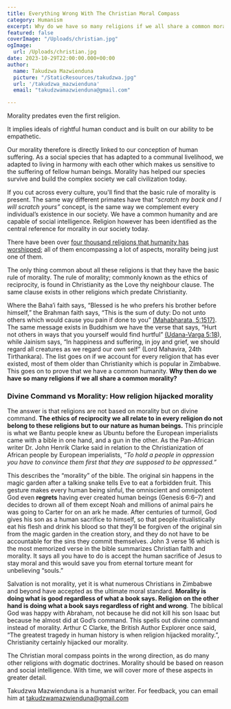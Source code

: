 ```yaml
---
title: Everything Wrong With The Christian Moral Compass
category: Humanism
excerpt: Why do we have so many religions if we all share a common morality?
featured: false
coverImage: "/Uploads/christian.jpg"
ogImage:
  url: /Uploads/christian.jpg
date: 2023-10-29T22:00:00.000+00:00
author:
  name: Takudzwa Mazwienduna
  picture: "/StaticResources/takudzwa.jpg"
  url: '/takudzwa_mazwienduna'
  email: "takudzwamazwienduna@gmail.com"

---
```



Morality predates even the first religion. 

It implies ideals of rightful human conduct and is built on our ability to be empathetic. 

Our morality therefore is directly linked to our conception of human suffering. As a social species that has adapted to a communal livelihood, we adapted to living in harmony with each other which makes us sensitive to the suffering of fellow human beings. Morality has helped our species survive and build the complex society we call civilization today.

If you cut across every culture, you'll find that the basic rule of morality is present. The same way different primates have that *“scratch my back and I will scratch yours”* concept, is the same way we complement every individual’s existence in our society. We have a common humanity and are capable of social intelligence. Religion however has been identified as the central reference for morality in our society today.

There have been over [four thousand religions that humanity has worshipped](https://en.wikipedia.org/wiki/Religion#cite_note-9); all of them encompassing a lot of aspects, morality being just one of them.  

The only thing common about all these religions is that they have the basic rule of morality. The rule of morality; commonly known as the ethics of reciprocity, is found in Christianity as the Love thy neighbour clause. The same clause exists in other religions which predate Christianity.

Where the Baha’i faith says, “Blessed is he who prefers his brother before himself,” the Brahman faith says, “This is the sum of duty: Do not unto others which would cause you pain if done to you” [(Mahabharata, 5:1517)](http://livingpeaceinternational.org/en/the-project/330-regola-d-oro-2.html).  The same message exists in Buddhism we have the verse that says,  “Hurt not others in ways that you yourself would find hurtful”  [(Udana-Varga 5:18](https://www.walc.net/wp-content/uploads/2011/06/golden-rule.pdf)), while Jainism says, “In happiness and suffering, in joy and grief, we should regard all creatures as we regard our own self” (Lord Mahavira, 24th Tirthankara). The list goes on if we account for every religion that has ever existed, most of them older than  Christianity which is popular in Zimbabwe. This goes on to prove that we have a common humanity. **Why then do we have so many religions if we all share a common morality?**



### Divine Command vs Morality: How religion hijacked morality

The answer is that religions are not based on morality but on divine command. **The ethics of reciprocity we all relate to in every religion do not belong to these religions but to our nature as human beings.** This principle is what we Bantu people knew as Ubuntu before the European imperialists came with a bible in one hand, and a gun in the other. As the Pan-African writer Dr. John Henrik Clarke said in relation to the  Christianization of African people by European imperialists, *“To hold a  people in oppression you have to convince them first that they are  supposed to be oppressed.”*

This describes the “morality” of the bible. The original sin happens in the magic garden after a talking snake tells Eve to eat a forbidden fruit.  This gesture makes every human being sinful, the omniscient and omnipotent God even **regrets** having ever created human beings (Genesis 6:6–7) and decides to drown all of them except Noah and millions of animal pairs he was going to Carter for on an ark he made. After centuries of turmoil, God gives his son as a human sacrifice to himself, so that people ritualistically eat his flesh and drink his blood so that they’ll be forgiven of the original sin from the magic garden in the creation story, and they do not have to be accountable for the sins they commit themselves. John 3 verse 16 which is the most memorized verse in the bible summarizes Christian faith and morality. It says all you have to do is accept the human sacrifice  of Jesus to stay moral and this would save you from eternal torture  meant for unbelieving “souls.”

Salvation is not morality, yet it is what numerous Christians in Zimbabwe and beyond have accepted as the ultimate moral standard. **Morality is doing what is good regardless of what a book says. Religion on the other hand is doing what a book says regardless of right and wrong**. The biblical God was happy with Abraham, not because he did not kill his son Isaac but because he almost did at God’s command. This spells out divine command instead of morality. Arthur C Clarke, the British Author Explorer once  said, “The greatest tragedy in human history is when religion hijacked  morality.”, Christianity certainly hijacked our morality.

The Christian moral compass points in the wrong direction, as do many other religions with dogmatic doctrines. Morality should be based on reason and social intelligence. With time, we will cover more of these aspects in greater detail.

Takudzwa Mazwienduna is a humanist writer. For feedback, you can email him at takudzwamazwienduna@gmail.com